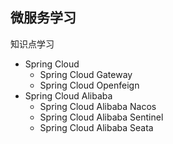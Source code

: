## 微服务学习

知识点学习
- Spring Cloud
  - Spring Cloud Gateway
  - Spring Cloud Openfeign
- Spring Cloud Alibaba
  - Spring Cloud Alibaba Nacos
  - Spring Cloud Alibaba Sentinel
  - Spring Cloud Alibaba Seata
